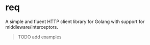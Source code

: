 # req

A simple and fluent HTTP client library for Golang with support for middleware/interceptors.

> TODO add examples